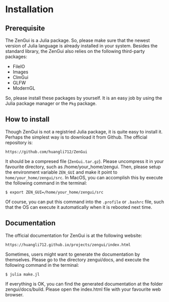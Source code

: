 # Installation

## Prerequisite

The ZenGui is a Julia package. So, please make sure that the newest version of Julia language is already installed in your system. Besides the standard library, the ZenGui also relies on the following third-party packages:

* FileIO
* Images
* CImGui
* GLFW
* ModernGL

So, please install these packages by yourself. It is an easy job by using the Julia package manager or the `Pkg` package.

## How to install

Though ZenGui is not a registried Julia package, it is quite easy to install it. Perhaps the simplest way is to download it from Github. The official repository is:
```text
https://github.com/huangli712/ZenGui
```
It should be a compresed file (`ZenGui.tar.gz`). Please uncompress it in your favourite directory, such as /home/your_home/zengui. Then, please setup the environment variable `ZEN_GUI` and make it point to `home/your_home/zengui/src`. In MacOS, you can accomplish this by execute the following command in the terminal:
```shell
$ export ZEN_GUI=/home/your_home/zengui/src
```
Of course, you can put this command into the `.profile` or `.bashrc` file, such that the OS can execute it automatically when it is rebooted next time.

## Documentation

The official documentation for ZenGui is at the following website:

```text
https://huangli712.github.io/projects/zengui/index.html
```

Sometimes, users might want to generate the documentation by themselves. Please go to the directory zengui/docs, and execute the following command in the terminal:

```shell
$ julia make.jl
```

If everything is OK, you can find the generated documentation at the folder zengui/docs/build. Please open the index.html file with your favourite web browser.
